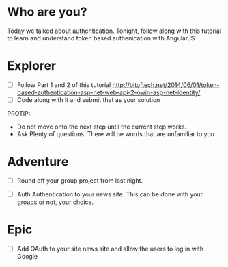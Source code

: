 # Who are you? 

Today we talked about authentication. Tonight, follow along with this tutorial to learn and understand token based authenication with AngularJS 

# Explorer

- [ ] Follow Part 1 and 2 of this tutorial http://bitoftech.net/2014/06/01/token-based-authentication-asp-net-web-api-2-owin-asp-net-identity/
- [ ] Code along with it and submit that as your solution

PROTIP: 
- Do not move onto the next step until the current step works. 
- Ask Plenty of questions. There will be words that are unfamiliar to you

# Adventure

- [ ] Round off your group project from last night. 
- [ ] Auth Authentication to your news site. This can be done with your groups or not, your choice.


# Epic
- [ ] Add OAuth to your site news site and allow the users to log in with Google 

